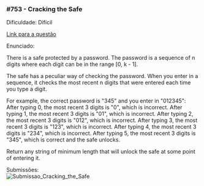 ### #753 - Cracking the Safe

Dificuldade: Difícil

[Link para a questão](https://leetcode.com/problems/cracking-the-safe/description/)

Enunciado:

There is a safe protected by a password. The password is a sequence of n digits where each digit can be in the range [0, k - 1].

The safe has a peculiar way of checking the password. When you enter in a sequence, it checks the most recent n digits that were entered each time you type a digit.

For example, the correct password is "345" and you enter in "012345":
After typing 0, the most recent 3 digits is "0", which is incorrect.
After typing 1, the most recent 3 digits is "01", which is incorrect.
After typing 2, the most recent 3 digits is "012", which is incorrect.
After typing 3, the most recent 3 digits is "123", which is incorrect.
After typing 4, the most recent 3 digits is "234", which is incorrect.
After typing 5, the most recent 3 digits is "345", which is correct and the safe unlocks.

Return any string of minimum length that will unlock the safe at some point of entering it.

Submissões: <br>
![Submissao_Cracking_the_Safe]()


